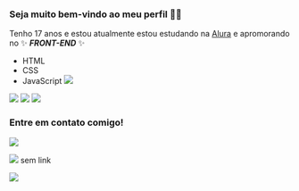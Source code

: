 ### Seja muito bem-vindo ao meu perfil 👋💜

Tenho 17 anos e estou atualmente estou estudando na [Alura](https://www.alura.com.br/) e apromorando no ✨ _**FRONT-END**_ ✨

- HTML
- CSS
- JavaScript
![](https://github-readme-stats.vercel.app/api/top-langs/?gabrielmaia19={gabrielmaia7g}&theme=blue-green)

![](https://img.shields.io/badge/HTML5-E34F26?style=for-the-badge&logo=html5&logoColor=white)
![](https://img.shields.io/badge/CSS3-1572B6?style=for-the-badge&logo=css3&logoColor=white)
![](https://img.shields.io/badge/JavaScript-323330?style=for-the-badge&logo=javascript&logoColor=F7DF1E)

### Entre em contato comigo!

[![](https://img.shields.io/badge/Gmail-D14836?style=for-the-badge&logo=gmail&logoColor=white)](https://mail.google.com/mail/u/1/#inbox/)

![](https://img.shields.io/badge/LinkedIn-0077B5?style=for-the-badge&logo=linkedin&logoColor=white)
sem link

[![](https://img.shields.io/badge/Instagram-E4405F?style=for-the-badge&logo=instagram&logoColor=white)](https://www.instagram.com/gabrielmaia_19/)
